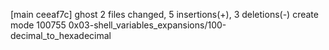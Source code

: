 [main ceeaf7c] ghost
 2 files changed, 5 insertions(+), 3 deletions(-)
 create mode 100755 0x03-shell_variables_expansions/100-decimal_to_hexadecimal
